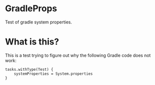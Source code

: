 GradleProps
===========

Test of gradle system properties.

What is this?
=====================

This is a test trying to figure out why the following Gradle
code does not work:

    tasks.withType(Test) {
        systemProperties = System.properties
    }
